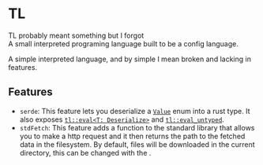 # TL

TL probably meant something but I forgot  
A small interpreted programing language built to be a config language.

A simple interpreted language, and by simple I mean broken and lacking in features.

## Features
- `serde`: This feature lets you deserialize a [`Value`](src/runtime/types.rs) enum into a rust type. It also exposes [`tl::eval<T: Deserialize>`](src/utils.rs) and [`tl::eval_untyped`](src/utils.rs).
- `stdFetch`: This feature adds a function to the standard library that allows you to make a http request and it then returns the path to the fetched data in the filesystem. By default, files will be downloaded in the current directory, this can be changed with the .